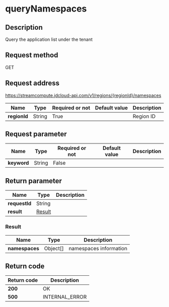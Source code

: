 # queryNamespaces


## Description
Query the application list under the tenant

## Request method
GET

## Request address
https://streamcompute.jdcloud-api.com/v1/regions/{regionId}/namespaces

|Name|Type|Required or not|Default value|Description|
|---|---|---|---|---|
|**regionId**|String|True||Region ID|

## Request parameter
|Name|Type|Required or not|Default value|Description|
|---|---|---|---|---|
|**keyword**|String|False|||


## Return parameter
|Name|Type|Description|
|---|---|---|
|**requestId**|String||
|**result**|[Result](##Result)||


### <a name="Result">Result</a>
|Name|Type|Description|
|---|---|---|
|**namespaces**|Object[]|namespaces information|

## Return code
|Return code|Description|
|---|---|
|**200**|OK|
|**500**|INTERNAL_ERROR|
